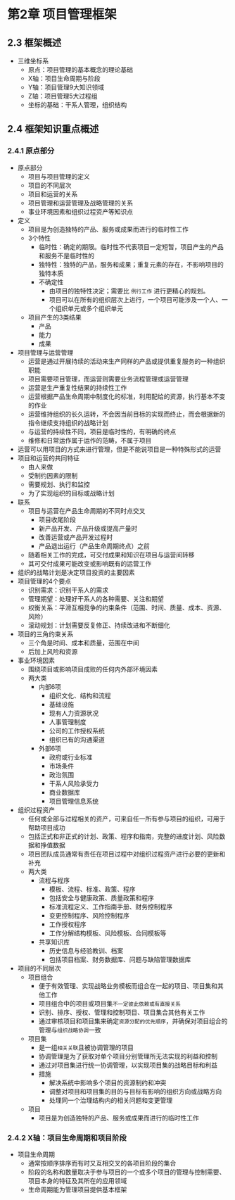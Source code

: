 

# 第2章 项目管理框架


## 2.3 框架概述

* 三维坐标系
  * 原点：项目管理的基本概念的理论基础
  * X轴：项目生命周期与阶段
  * Y轴：项目管理9大知识领域
  * Z轴：项目管理5大过程组
  * 坐标的基础：干系人管理，组织结构

## 2.4 框架知识重点概述

### 2.4.1 原点部分

* 原点部分
  * 项目与项目管理的定义
  * 项目的不同层次
  * 项目和运营的关系
  * 项目管理和运营管理及战略管理的关系
  * 事业环境因素和组织过程资产等知识点
* 定义
  * 项目是为创造独特的产品、服务或成果而进行的临时性工作
  * 3个特性
    * 临时性：确定的期限。临时性不代表项目一定短暂，项目产生的产品和服务不是临时性的
    * 独特性：独特的产品，服务和成果；重复元素的存在，不影响项目的独特本质
    * 不确定性
      * 由项目的独特性决定；需要比 `例行工作` 进行更精心的规划。
      * 项目可以在所有的组织层次上进行，一个项目可能涉及一个人、一个组织单元或多个组织单元
  * 项目产生的3类结果
    * 产品
    * 能力
    * 成果
* 项目管理与运营管理
  * 运营是通过开展持续的活动来生产同样的产品或提供重复服务的一种组织职能
  * 项目需要项目管理，而运营则需要业务流程管理或运营管理
  * 运营是生产重复性结果的持续性工作
  * 运营根据产品生命周期中制度化的标准，利用配给的资源，执行基本不变的作业
  * 运营维持组织的长久运转，不会因当前目标的实现而终止，而会根据新的指令继续支持组织的战略计划
  * 与运营的持续性不同，项目是临时性的，有明确的终点
  * 维修和日常运作属于运作的范畴，不属于项目
* 运营可以用项目的方式来进行管理，但是不能说项目是一种特殊形式的运营
* 项目和运营的共同特征
  * 由人来做
  * 受制约因素的限制
  * 需要规划、执行和监控
  * 为了实现组织的目标或战略计划
* 联系
  * 项目与运营在产品生命周期的不同时点交叉
    * 项目收尾阶段
    * 新产品开发、产品升级或提高产量时
    * 改善运营或产品开发过程时
    * 产品退出运行（产品生命周期终点）之前
  * 随着相关工作的完成，可交付成果和知识在项目与运营间转移
  * 其可交付成果可能改变或影响既有的运营工作
* 组织的战略计划是决定项目投资的主要因素
* 项目管理的4个要点
  * 识别需求：识别干系人的需求
  * 管理期望：处理好干系人的各种需要、关注和期望
  * 权衡关系：平滑互相竞争的约束条件（范围、时间、质量、成本、资源、风险）
  * 滚动规划：计划需要反复修正、持续改进和不断细化
* 项目的三角约束关系
  * 三个角是时间、成本和质量，范围在中间
  * 后加上风险和资源
* 事业环境因素
  * 围绕项目或影响项目成败的任何内外部环境因素
  * 两大类
    * 内部6项
      * 组织文化、结构和流程
      * 基础设施
      * 现有人力资源状况
      * 人事管理制度
      * 公司的工作授权系统
      * 组织已有的沟通渠道
    * 外部6项
      * 政府或行业标准
      * 市场条件
      * 政治氛围
      * 干系人风险承受力
      * 商业数据库
      * 项目管理信息系统
* 组织过程资产
  * 任何或全部与过程相关的资产，可来自任一所有参与项目的组织，可用于帮助项目成功
  * 包括正式和非正式的计划、政策、程序和指南，完整的进度计划、风险数据和挣值数据
  * 项目团队成员通常有责任在项目过程中对组织过程资产进行必要的更新和补充
  * 两大类
    * 流程与程序
      * 模板、流程、标准、政策、程序
      * 包括安全与健康政策、质量政策和程序
      * 标准流程定义、工作指南手册、财务控制程序
      * 变更控制程序、风险控制程序
      * 工作授权程序
      * 工作分解结构模板、风险模板、合同模板等
    * 共享知识库
      * 历史信息与经验教训、档案
      * 包括项目档案、财务数据库、问题与缺陷管理数据库
* 项目的不同层次
  * 项目组合
    * 便于有效管理、实现战略业务模板而组合在一起的项目、项目集和其他工作
    * 项目组合中的项目或项目集`不一定彼此依赖或有直接关系`
    * 识别、排序、授权、管理和控制项目、项目集合其他有关工作
    * 通过审核项目和项目集来确定`资源分配的优先顺序`，并确保对项目组合的管理与`组织战略协调`一致
  * 项目集
    * 是一组`相关关联`且被协调管理的项目
    * 协调管理是为了获取对单个项目分别管理所无法实现的利益和控制
    * 通过对项目集进行统一协调管理，以实现项目集的战略目标和利益
    * 措施
      * 解决系统中影响多个项目的资源制约和冲突
      * 调整对项目和项目集的目的与目标有影响的组织方向或战略方向
      * 处理同一个治理结构内的相关问题和变更管理
  * 项目
    * 项目是为创造独特的产品、服务或成果而进行的临时性工作

### 2.4.2 X轴：项目生命周期和项目阶段

* 项目生命周期
  * 通常按顺序排序而有时又互相交叉的各项目阶段的集合
  * 阶段的名称和数量取决于参与项目的一个或多个项目的管理与控制需要、项目本身的特征及其所在的应用领域
  * 生命周期能为管理项目提供基本框架